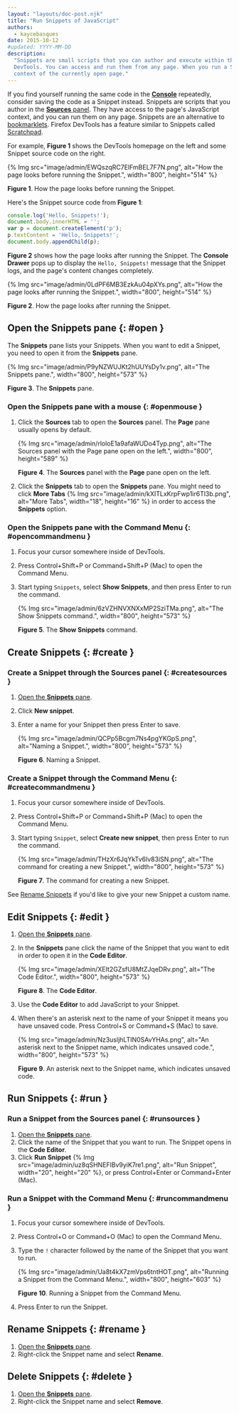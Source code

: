 ```yaml
---
layout: "layouts/doc-post.njk"
title: "Run Snippets of JavaScript"
authors:
  - kaycebasques
date: 2015-10-12
#updated: YYYY-MM-DD
description:
  "Snippets are small scripts that you can author and execute within the Sources panel of Chrome
  DevTools. You can access and run them from any page. When you run a Snippet, it executes from the
  context of the currently open page."
---
```


If you find yourself running the same code in the [**Console**][1] repeatedly, consider saving the
code as a Snippet instead. Snippets are scripts that you author in the [**Sources** panel][2]. They
have access to the page's JavaScript context, and you can run them on any page. Snippets are an
alternative to [bookmarklets][3]. Firefox DevTools has a feature similar to Snippets called
[Scratchpad][4].

For example, **Figure 1** shows the DevTools homepage on the left and some Snippet source code on
the right.

{% Img src="image/admin/EWQszqRC7ElFmBEL7F7N.png", alt="How the page looks before running the Snippet.", width="800", height="514" %}

**Figure 1**. How the page looks before running the Snippet.

Here's the Snippet source code from **Figure 1**:

```js
console.log('Hello, Snippets!');
document.body.innerHTML = '';
var p = document.createElement('p');
p.textContent = 'Hello, Snippets!';
document.body.appendChild(p);
```

**Figure 2** shows how the page looks after running the Snippet. The **Console Drawer** pops up to
display the `Hello, Snippets!` message that the Snippet logs, and the page's content changes
completely.

{% Img src="image/admin/0LdPF6MB3EzkAu04pXYs.png", alt="How the page looks after running the Snippet.", width="800", height="514" %}

**Figure 2**. How the page looks after running the Snippet.

## Open the Snippets pane {: #open }

The **Snippets** pane lists your Snippets. When you want to edit a Snippet, you need to open it from
the **Snippets** pane.

{% Img src="image/admin/P9yNZWUJKt2hUUYsDy1v.png", alt="The Snippets pane.", width="800", height="573" %}

**Figure 3**. The **Snippets** pane.

### Open the Snippets pane with a mouse {: #openmouse }

1.  Click the **Sources** tab to open the **Sources** panel. The **Page** pane usually opens by
    default.

    {% Img src="image/admin/rloloE1a9afaWUDo4Typ.png", alt="The Sources panel with the Page pane open on the left.", width="800", height="589" %}

    **Figure 4**. The **Sources** panel with the **Page** pane open on the left.

2.  Click the **Snippets** tab to open the **Snippets** pane. You might need to click **More Tabs**
    {% Img src="image/admin/kXITLxKrpFwp1ir6Tl3b.png", alt="More Tabs", width="18", height="16" %} in order to access the
    **Snippets** option.

### Open the Snippets pane with the Command Menu {: #opencommandmenu }

1.  Focus your cursor somewhere inside of DevTools.
2.  Press Control+Shift+P or Command+Shift+P (Mac) to open the Command Menu.
3.  Start typing `Snippets`, select **Show Snippets**, and then press Enter to run the command.

    {% Img src="image/admin/6zVZHNVXNXxMP2SziTMa.png", alt="The Show Snippets command.", width="800", height="573" %}

    **Figure 5**. The **Show Snippets** command.

## Create Snippets {: #create }

### Create a Snippet through the Sources panel {: #createsources }

1.  [Open the **Snippets** pane][5].
2.  Click **New snippet**.
3.  Enter a name for your Snippet then press Enter to save.

    {% Img src="image/admin/QCPp5Bcgm7Ns4pgYKGpS.png", alt="Naming a Snippet.", width="800", height="573" %}

    **Figure 6**. Naming a Snippet.

### Create a Snippet through the Command Menu {: #createcommandmenu }

1.  Focus your cursor somewhere inside of DevTools.
2.  Press Control+Shift+P or Command+Shift+P (Mac) to open the Command Menu.
3.  Start typing `Snippet`, select **Create new snippet**, then press Enter to run the command.

    {% Img src="image/admin/THzXr6JqYkTv6lv83iSN.png", alt="The command for creating a new Snippet.", width="800", height="573" %}

    **Figure 7**. The command for creating a new Snippet.

See [Rename Snippets][6] if you'd like to give your new Snippet a custom name.

## Edit Snippets {: #edit }

1.  [Open the **Snippets** pane][7].
2.  In the **Snippets** pane click the name of the Snippet that you want to edit in order to open it
    in the **Code Editor**.

    {% Img src="image/admin/XEIt2GZsfU8MtZJqeDRv.png", alt="The Code Editor.", width="800", height="573" %}

    **Figure 8**. The **Code Editor**.

3.  Use the **Code Editor** to add JavaScript to your Snippet.
4.  When there's an asterisk next to the name of your Snippet it means you have unsaved code. Press
    Control+S or Command+S (Mac) to save.

    {% Img src="image/admin/Nz3usljhLTIN0SAvYHAs.png", alt="An asterisk next to the Snippet name, which indicates unsaved code.", width="800", height="573" %}

    **Figure 9**. An asterisk next to the Snippet name, which indicates unsaved code.

## Run Snippets {: #run }

### Run a Snippet from the Sources panel {: #runsources }

1.  [Open the **Snippets** pane][8].
2.  Click the name of the Snippet that you want to run. The Snippet opens in the **Code Editor**.
3.  Click **Run Snippet** {% Img src="image/admin/uz8qSHNEFlBv9yiK7re1.png", alt="Run Snippet", width="20", height="20" %},
    or press Control+Enter or Command+Enter (Mac).

### Run a Snippet with the Command Menu {: #runcommandmenu }

1.  Focus your cursor somewhere inside of DevTools.
2.  Press Control+O or Command+O (Mac) to open the Command Menu.
3.  Type the `!` character followed by the name of the Snippet that you want to run.

    {% Img src="image/admin/Ua8t4kX7zmVps6tntHOT.png", alt="Running a Snippet from the Command Menu.", width="800", height="603" %}

    **Figure 10**. Running a Snippet from the Command Menu.

4.  Press Enter to run the Snippet.

## Rename Snippets {: #rename }

1.  [Open the **Snippets** pane][9].
2.  Right-click the Snippet name and select **Rename**.

## Delete Snippets {: #delete }

1.  [Open the **Snippets** pane][10].
2.  Right-click the Snippet name and select **Remove**.

[1]: /web/tools/chrome-devtools/console
[2]: /web/tools/chrome-devtools/sources
[3]: https://en.wikipedia.org/wiki/Bookmarklet
[4]: https://developer.mozilla.org/en-US/docs/Tools/Scratchpad
[5]: #open
[6]: #rename
[7]: #open
[8]: #open
[9]: #open
[10]: #open
